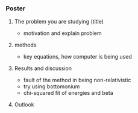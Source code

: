 ### Poster

1. The problem you are studying (title)
    - motivation and explain problem

2. methods
    - key equations, how computer is being used

3. Results and discussion
    - fault of the method in being non-relativistic 
    - try using bottomonium
    - chi-squared fit of energies and beta

4. Outlook

